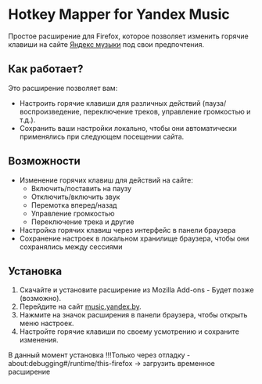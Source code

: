# Hotkey Mapper for Yandex Music

Простое расширение для Firefox, которое позволяет изменить горячие клавиши на сайте [Яндекс музыки](https://music.yandex.by) под свои предпочтения.

## Как работает?

Это расширение позволяет вам:
- Настроить горячие клавиши для различных действий (пауза/воспроизведение, переключение треков, управление громкостью и т.д.).
- Сохранить ваши настройки локально, чтобы они автоматически применялись при следующем посещении сайта.

## Возможности

- Изменение горячих клавиш для действий на сайте:
  - Включить/поставить на паузу
  - Отключить/включить звук
  - Перемотка вперед/назад
  - Управление громкостью
  - Переключение трека и другие
- Настройка горячих клавиш через интерфейс в панели браузера
- Сохранение настроек в локальном хранилище браузера, чтобы они сохранялись между сессиями

## Установка

1. Скачайте и установите расширение из Mozilla Add-ons - Будет позже (возможно).
2. Перейдите на сайт [music.yandex.by](https://music.yandex.by).
3. Нажмите на значок расширения в панели браузера, чтобы открыть меню настроек.
4. Настройте горячие клавиши по своему усмотрению и сохраните изменения.

В данный момент установка !!!Только через отладку - about:debugging#/runtime/this-firefox -> загрузить временное расширение

